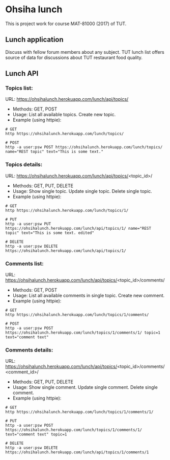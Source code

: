 # Ohsiha lunch
This is project work for course MAT-81000 (2017) of TUT.
 
## Lunch application
Discuss with fellow forum members about any subject. TUT lunch list
offers source of data for discussions about TUT restaurant food quality.

## Lunch API
### Topics list:
URL: https://ohsihalunch.herokuapp.com/lunch/api/topics/
* Methods: GET, POST
* Usage: List all available topics. Create new topic.
* Example (using httpie):
```shell
# GET
http https://ohsihalunch.herokuapp.com/lunch/topics/

# POST
http -a user:psw POST https://ohsihalunch.herokuapp.com/lunch/topics/ name="REST topic" text="This is some text."
```

### Topics details:
URL: https://ohsihalunch.herokuapp.com/lunch/api/topics/<topic_id>/
* Methods: GET, PUT, DELETE
* Usage: Show single topic. Update single topic. Delete single topic.
* Example (using httpie):
```shell
# GET
http https://ohsihalunch.herokuapp.com/lunch/topics/1/

# PUT
http -a user:psw PUT https://ohsihalunch.herokuapp.com/lunch/api/topics/1/ name="REST topic" text="This is some text. edited"

# DELETE
http -a user:psw DELETE https://ohsihalunch.herokuapp.com/lunch/api/topics/1/
```

### Comments list:
URL: https://ohsihalunch.herokuapp.com/lunch/api/topics/<topic_id>/comments/
* Methods: GET, POST
* Usage: List all available comments in single topic. Create new comment.
* Example (using httpie):
```shell
# GET
http https://ohsihalunch.herokuapp.com/lunch/topics/1/comments/

# POST
http -a user:psw POST https://ohsihalunch.herokuapp.com/lunch/topics/1/comments/1/ topic=1 text="comment text"
```

### Comments details:
URL: https://ohsihalunch.herokuapp.com/lunch/api/topics/<topic_id>/comments/<comment_id>/
* Methods: GET, PUT, DELETE
* Usage: Show single comment. Update single comment. Delete single comment.
* Example (using httpie):
```shell
# GET
http https://ohsihalunch.herokuapp.com/lunch/topics/1/comments/1/

# PUT
http -a user:psw POST https://ohsihalunch.herokuapp.com/lunch/topics/1/comments/1/ text="comment text" topic=1

# DELETE
http -a user:psw DELETE https://ohsihalunch.herokuapp.com/lunch/api/topics/1/comments/1
```

